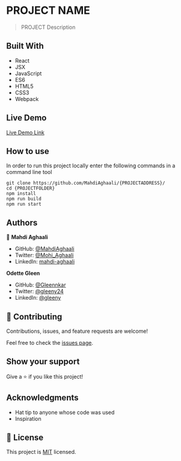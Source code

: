 # PROJECT NAME

> PROJECT Description

## Built With

- React
- JSX
- JavaScript
- ES6
- HTML5
- CSS3
- Webpack

## Live Demo

[Live Demo Link](https://livedemo.com)

## How to use

In order to run this project locally enter the following commands in a command line tool

```
git clone https://github.com/MahdiAghaali/{PROJECTADDRESS}/
cd {PROJECTFOLDER}
npm install
npm run build
npm run start
```
## Authors

👤 **Mahdi Aghaali**

- GitHub: [@MahdiAghaali](https://github.com/MahdiAghaali)
- Twitter: [@Mohi_Aghaali](https://twitter.com/Mohi_Aghaali)
- LinkedIn: [mahdi-aghaali](https://www.linkedin.com/in/mahdi-aghaali/)


**Odette Gleen**

- GitHub: [@Gleennkar](https://github.com/Gleennkar)
- Twitter: [@gleeny24](https://twitter.com/twitterhandle)
- LinkedIn: [@gleeny](https://www.linkedin.com/in/gleeny-nkar-aa3917182)

## 🤝 Contributing

Contributions, issues, and feature requests are welcome!

Feel free to check the [issues page](https://github.com/MahdiAghaali/{PROJECTLINK}/issues).

## Show your support

Give a ⭐️ if you like this project!

## Acknowledgments

- Hat tip to anyone whose code was used
- Inspiration

## 📝 License

This project is [MIT](./LICENSE) licensed.
